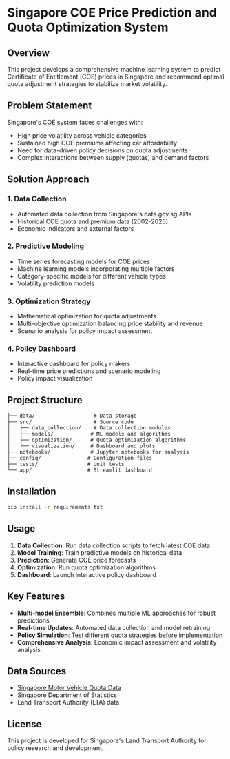 # Singapore COE Price Prediction and Quota Optimization System

## Overview

This project develops a comprehensive machine learning system to predict Certificate of Entitlement (COE) prices in Singapore and recommend optimal quota adjustment strategies to stabilize market volatility.

## Problem Statement

Singapore's COE system faces challenges with:
- High price volatility across vehicle categories
- Sustained high COE premiums affecting car affordability
- Need for data-driven policy decisions on quota adjustments
- Complex interactions between supply (quotas) and demand factors

## Solution Approach

### 1. Data Collection
- Automated data collection from Singapore's data.gov.sg APIs
- Historical COE quota and premium data (2002-2025)
- Economic indicators and external factors

### 2. Predictive Modeling
- Time series forecasting models for COE prices
- Machine learning models incorporating multiple factors
- Category-specific models for different vehicle types
- Volatility prediction models

### 3. Optimization Strategy
- Mathematical optimization for quota adjustments
- Multi-objective optimization balancing price stability and revenue
- Scenario analysis for policy impact assessment

### 4. Policy Dashboard
- Interactive dashboard for policy makers
- Real-time price predictions and scenario modeling
- Policy impact visualization

## Project Structure

```
├── data/                   # Data storage
├── src/                    # Source code
│   ├── data_collection/    # Data collection modules
│   ├── models/            # ML models and algorithms
│   ├── optimization/      # Quota optimization algorithms
│   └── visualization/     # Dashboard and plots
├── notebooks/             # Jupyter notebooks for analysis
├── config/               # Configuration files
├── tests/                # Unit tests
└── app/                  # Streamlit dashboard
```

## Installation

```bash
pip install -r requirements.txt
```

## Usage

1. **Data Collection**: Run data collection scripts to fetch latest COE data
2. **Model Training**: Train predictive models on historical data
3. **Prediction**: Generate COE price forecasts
4. **Optimization**: Run quota optimization algorithms
5. **Dashboard**: Launch interactive policy dashboard

## Key Features

- **Multi-model Ensemble**: Combines multiple ML approaches for robust predictions
- **Real-time Updates**: Automated data collection and model retraining
- **Policy Simulation**: Test different quota strategies before implementation
- **Comprehensive Analysis**: Economic impact assessment and volatility analysis

## Data Sources

- [Singapore Motor Vehicle Quota Data](https://data.gov.sg/datasets/d_22094bf608253d36c0c63b52d852dd6e/view)
- Singapore Department of Statistics
- Land Transport Authority (LTA) data

## License

This project is developed for Singapore's Land Transport Authority for policy research and development. 